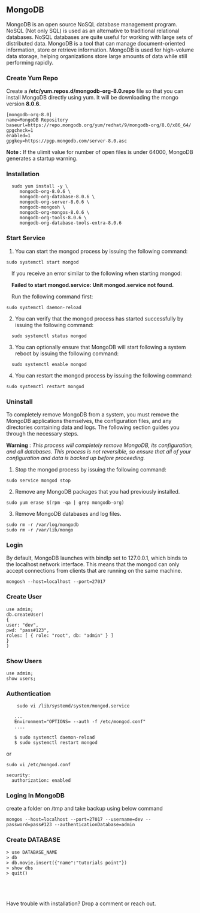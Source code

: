 ## MongoDB

MongoDB is an open source NoSQL database management program. NoSQL (Not only SQL) is used as an alternative to traditional relational databases. NoSQL databases are quite useful for working with large sets of distributed data. MongoDB is a tool that can manage document-oriented information, store or retrieve information.
MongoDB is used for high-volume data storage, helping organizations store large amounts of data while still performing rapidly.

### Create Yum Repo
Create a **/etc/yum.repos.d/mongodb-org-8.0.repo** file so that you can install MongoDB directly using yum. It will be downloading the mongo version **8.0.6**.
```
[mongodb-org-8.0]
name=MongoDB Repository
baseurl=https://repo.mongodb.org/yum/redhat/9/mongodb-org/8.0/x86_64/
gpgcheck=1
enabled=1
gpgkey=https://pgp.mongodb.com/server-8.0.asc
```
**Note :** If the ulimit value for number of open files is under 64000, MongoDB generates a startup warning.

### Installation
```
  sudo yum install -y \
     mongodb-org-8.0.6 \
     mongodb-org-database-8.0.6 \
     mongodb-org-server-8.0.6 \
     mongodb-mongosh \
     mongodb-org-mongos-8.0.6 \
     mongodb-org-tools-8.0.6 \
     mongodb-org-database-tools-extra-8.0.6
```

### Start Service
1. You can start the mongod process by issuing the following command:
```
sudo systemctl start mongod
```
&emsp;If you receive an error similar to the following when starting mongod:

&emsp;__Failed to start mongod.service: Unit mongod.service not found.__

&emsp;Run the following command first:
```
sudo systemctl daemon-reload
```
2. You can verify that the mongod process has started successfully by issuing the following command:
```
  sudo systemctl status mongod
```
3. You can optionally ensure that MongoDB will start following a system reboot by issuing the following command:
```
  sudo systemctl enable mongod
```
4. You can restart the mongod process by issuing the following command:
```
sudo systemctl restart mongod
```

### Uninstall
To completely remove MongoDB from a system, you must remove the MongoDB applications themselves, the configuration files, and any directories containing data and logs. The following section guides you through the necessary steps.

**Warning** : _This process will completely remove MongoDB, its configuration, and all databases. This process is not reversible, so ensure that all of your configuration and data is backed up before proceeding._

1. Stop the mongod process by issuing the following command:
```
sudo service mongod stop
```
2. Remove any MongoDB packages that you had previously installed.
```
sudo yum erase $(rpm -qa | grep mongodb-org)
```
3. Remove MongoDB databases and log files.
```
sudo rm -r /var/log/mongodb
sudo rm -r /var/lib/mongo
```
### Login
By default, MongoDB launches with bindIp set to 127.0.0.1, which binds to the localhost network interface. This means that the mongod can only accept connections from clients that are running on the same machine.
```
mongosh --host=localhost --port=27017
```

### Create User
```
use admin;
db.createUser(
{
user: "dev",
pwd: "pass#123",
roles: [ { role: "root", db: "admin" } ]
}
)
```
### Show Users
```
use admin;
show users;
```

### Authentication
```
    sudo vi /lib/systemd/system/mongod.service

   ...
   Environment="OPTIONS= --auth -f /etc/mongod.conf"
   ....

   $ sudo systemctl daemon-reload
   $ sudo systemctl restart mongod
```

   or

```
sudo vi /etc/mongod.conf

security:
  authorization: enabled
```

### Loging In MongoDB 
create a folder on /tmp and take backup using below command
```
mongos --host=localhost --port=27017 --username=dev --password=pass#123 --authenticationDatabase=admin
```

### Create DATABASE
```
> use DATABASE_NAME
> db
> db.movie.insert({"name":"tutorials point"})
> show dbs
> quit()
```
</br></br></br>
Have trouble with installation? Drop a comment or reach out.
